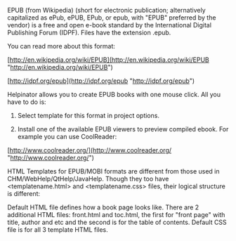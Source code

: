 EPUB (from Wikipedia) (short for electronic publication; alternatively capitalized as ePub, ePUB, EPub, or epub, with "EPUB" preferred by the vendor) is a free and open e-book standard by the International Digital Publishing Forum (IDPF). Files have the extension .epub.




You can read more about this format:




[http://en.wikipedia.org/wiki/EPUB](http://en.wikipedia.org/wiki/EPUB "http://en.wikipedia.org/wiki/EPUB")




[http://idpf.org/epub](http://idpf.org/epub "http://idpf.org/epub")




Helpinator allows you to create EPUB books with one mouse click. All you have to do is:




1. Select template for this format in project options.


2. Install one of the available EPUB viewers to preview compiled ebook. For example you can use CoolReader:




[http://www.coolreader.org/](http://www.coolreader.org/ "http://www.coolreader.org/")




HTML Templates for EPUB/MOBI formats are different from those used in CHM/WebHelp/QtHelp/JavaHelp. Though they too have <templatename.html> and <templatename.css> files, their logical structure is different:





Default HTML file defines how a book page looks like.
There are 2 additional HTML files: front.html and toc.html, the first for "front page" with title, author and etc and the second is for the table of contents.
Default CSS file is for all 3 template HTML files.




